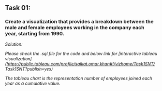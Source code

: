 ## Task 01:
### Create a visualization that provides a breakdown between the male and female employees working in the company each year, starting from 1990. 

<i> Solution:

Please check the .sql file for the code and below link for [interactive tableau visualization] (https://public.tableau.com/profile/saikat.omar.khan#!/vizhome/Task1SNT/Task1SNT?publish=yes) 

The tableau chart is the representation number of employees joined each year as a cumulative value. 

